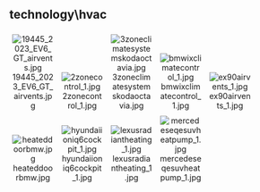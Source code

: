 ## technology\hvac
<div class="col" style="display: inline-block; width: 16.66%; padding: 5px; box-sizing: border-box; text-align: center;">
<img src="https://media.evkx.net/multimedia/technology/hvac/19445_2023_EV6_GT_airvents_xst.jpg" class="img-thumbnail" alt="19445_2023_EV6_GT_airvents.jpg">
19445_2023_EV6_GT_airvents.jpg
</div>
<div class="col" style="display: inline-block; width: 16.66%; padding: 5px; box-sizing: border-box; text-align: center;">
<img src="https://media.evkx.net/multimedia/technology/hvac/2zonecontrol_1_xst.jpg" class="img-thumbnail" alt="2zonecontrol_1.jpg">
2zonecontrol_1.jpg
</div>
<div class="col" style="display: inline-block; width: 16.66%; padding: 5px; box-sizing: border-box; text-align: center;">
<img src="https://media.evkx.net/multimedia/technology/hvac/3zoneclimatesystemskodaoctavia_xst.jpg" class="img-thumbnail" alt="3zoneclimatesystemskodaoctavia.jpg">
3zoneclimatesystemskodaoctavia.jpg
</div>
<div class="col" style="display: inline-block; width: 16.66%; padding: 5px; box-sizing: border-box; text-align: center;">
<img src="https://media.evkx.net/multimedia/technology/hvac/bmwixclimatecontrol_1_xst.jpg" class="img-thumbnail" alt="bmwixclimatecontrol_1.jpg">
bmwixclimatecontrol_1.jpg
</div>
<div class="col" style="display: inline-block; width: 16.66%; padding: 5px; box-sizing: border-box; text-align: center;">
<img src="https://media.evkx.net/multimedia/technology/hvac/ex90airvents_1_xst.jpg" class="img-thumbnail" alt="ex90airvents_1.jpg">
ex90airvents_1.jpg
</div>
<div class="col" style="display: inline-block; width: 16.66%; padding: 5px; box-sizing: border-box; text-align: center;">
<img src="https://media.evkx.net/multimedia/technology/hvac/heateddoorbmw_xst.jpg" class="img-thumbnail" alt="heateddoorbmw.jpg">
heateddoorbmw.jpg
</div>
<div class="col" style="display: inline-block; width: 16.66%; padding: 5px; box-sizing: border-box; text-align: center;">
<img src="https://media.evkx.net/multimedia/technology/hvac/hyundaiioniq6cockpit_1_xst.jpg" class="img-thumbnail" alt="hyundaiioniq6cockpit_1.jpg">
hyundaiioniq6cockpit_1.jpg
</div>
<div class="col" style="display: inline-block; width: 16.66%; padding: 5px; box-sizing: border-box; text-align: center;">
<img src="https://media.evkx.net/multimedia/technology/hvac/lexusradiantheating_1_xst.jpg" class="img-thumbnail" alt="lexusradiantheating_1.jpg">
lexusradiantheating_1.jpg
</div>
<div class="col" style="display: inline-block; width: 16.66%; padding: 5px; box-sizing: border-box; text-align: center;">
<img src="https://media.evkx.net/multimedia/technology/hvac/mercedeseqesuvheatpump_1_xst.jpg" class="img-thumbnail" alt="mercedeseqesuvheatpump_1.jpg">
mercedeseqesuvheatpump_1.jpg
</div>

